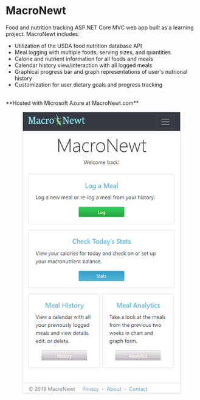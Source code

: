# MacroNewt

Food and nutrition tracking ASP.NET Core MVC web app built as a learning project. MacroNewt includes:

<ul>
  <li> Utilization of the USDA food nutrition database API </li>
  <li> Meal logging with multiple foods, serving sizes, and quantities </li>
  <li> Calorie and nutrient information for all foods and meals </li>
  <li> Calendar history view/interaction with all logged meals </li>
  <li> Graphical progress bar and graph representations of user's nutrional history  </li>
  <li> Customization for user dietary goals and progress tracking </li>
</ul>

</br>
**Hosted with Microsoft Azure at MacroNewt.com**

</br>
<p align="center">
  <img src="https://github.com/emsmith8/MacroNewt/blob/master/MacroNewt/wwwroot/images/MacroNewtCapture.PNG">
</p>
